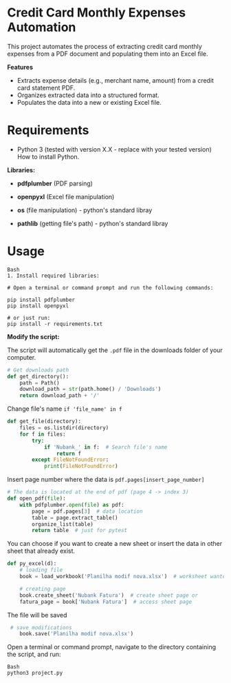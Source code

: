 # Credit Card Monthly Expenses Automation
This project automates the process of extracting credit card monthly expenses from a PDF document and populating them into an Excel file.

**Features**

 - Extracts expense details (e.g., merchant name, amount) from a credit card statement PDF.
 - Organizes extracted data into a structured format.
 - Populates the data into a new or existing Excel file.

# Requirements
- Python 3 (tested with version X.X - replace with your tested version) How to install Python.

**Libraries:**

- **pdfplumber** (PDF parsing) 

- **openpyxl** (Excel file manipulation) 

- **os** (file manipulation) - python's standard libray

- **pathlib** (getting file's path) - python's standard libray

# Usage
    Bash
    1. Install required libraries:

    # Open a terminal or command prompt and run the following commands:

    pip install pdfplumber
    pip install openpyxl

    # or just run:
    pip install -r requirements.txt

**Modify the script:**


The script will automatically get the `.pdf` file in the downloads folder of your computer.

```python
# Get downloads path
def get_directory():
    path = Path()
    download_path = str(path.home() / 'Downloads')
    return download_path + '/'
``` 


Change file's name `if 'file_name' in f`

```python
def get_file(directory):
    files = os.listdir(directory)
    for f in files:
        try:
            if 'Nubank_' in f:  # Search file's name
                return f
        except FileNotFoundError:
            print(FileNotFoundError)
```


Insert page number where the data is `pdf.pages[insert_page_number]`
```python
# The data is located at the end of pdf (page 4 -> index 3)
def open_pdf(file):
    with pdfplumber.open(file) as pdf:
        page = pdf.pages[3]  # data location
        table = page.extract_table()
        organize_list(table)
        return table  # just for pytest
```

You can choose if you want to create a new sheet or insert the data in other sheet that already exist.
```python
def py_excel(d):
    # loading file
    book = load_workbook('Planilha modif nova.xlsx')  # worksheet wanted

    # creating page
    book.create_sheet('Nubank Fatura')  # create sheet page or
    fatura_page = book['Nubank Fatura']  # access sheet page
```

The file will be saved

```python
 # save modifications
    book.save('Planilha modif nova.xlsx')
```

Open a terminal or command prompt, navigate to the directory containing the script, and run:
    
    Bash
    python3 project.py